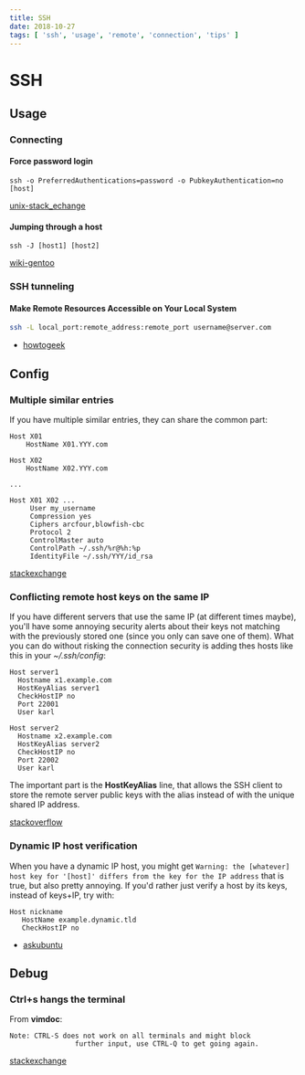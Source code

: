 ```yaml
---
title: SSH
date: 2018-10-27
tags: [ 'ssh', 'usage', 'remote', 'connection', 'tips' ]
---
```


# SSH

## Usage

### Connecting

#### Force password login

`ssh -o PreferredAuthentications=password -o PubkeyAuthentication=no [host]`

[unix-stack_echange](https://unix.stackexchange.com/questions/15138/how-to-force-ssh-client-to-use-only-password-auth)

#### Jumping through a host

`ssh -J [host1] [host2]`

[wiki-gentoo](https://wiki.gentoo.org/wiki/SSH_jump_host)

### SSH tunneling

#### Make Remote Resources Accessible on Your Local System

```bash
ssh -L local_port:remote_address:remote_port username@server.com
```

* [howtogeek](https://www.howtogeek.com/168145/how-to-use-ssh-tunneling/)

## Config

### Multiple similar entries

If you have multiple similar entries, they can share the common part:

```
Host X01
    HostName X01.YYY.com

Host X02
    HostName X02.YYY.com

...

Host X01 X02 ...
     User my_username
     Compression yes
     Ciphers arcfour,blowfish-cbc
     Protocol 2
     ControlMaster auto
     ControlPath ~/.ssh/%r@%h:%p
     IdentityFile ~/.ssh/YYY/id_rsa
```

[stackexchange](https://unix.stackexchange.com/questions/61655/multiple-similar-entries-in-ssh-config)

### Conflicting remote host keys on the same IP

If you have different servers that use the same IP (at different times maybe),
you'll have some annoying security alerts about their keys not matching with
the previously stored one (since you only can save one of them). What you can
do without risking the connection security is adding thes hosts like this in
your *~/.ssh/config*:

```
Host server1
  Hostname x1.example.com
  HostKeyAlias server1
  CheckHostIP no
  Port 22001
  User karl

Host server2
  Hostname x2.example.com
  HostKeyAlias server2
  CheckHostIP no
  Port 22002
  User karl
```

The important part is the **HostKeyAlias** line, that allows the SSH client to
store the remote server public keys with the alias instead of with the unique
shared IP address.

[stackoverflow](https://stackoverflow.com/questions/733753/how-to-handle-ssh-host-key-verification-with-2-different-hosts-on-the-same-but)

### Dynamic IP host verification

When you have a dynamic IP host, you might get `Warning: the [whatever] host
key for '[host]' differs from the key for the IP address` that is true, but
also pretty annoying. If you'd rather just verify a host by its keys, instead
of keys+IP, try with:

```
Host nickname
   HostName example.dynamic.tld
   CheckHostIP no
```

* [askubuntu](https://askubuntu.com/questions/48317/trust-ssh-server-based-on-key-instead-of-if-keyip-match)

## Debug

### Ctrl+s hangs the terminal

From **vimdoc**:

```
Note: CTRL-S does not work on all terminals and might block
                further input, use CTRL-Q to get going again.
```

[stackexchange](https://unix.stackexchange.com/questions/72086/ctrl-s-hang-terminal-emulator)
